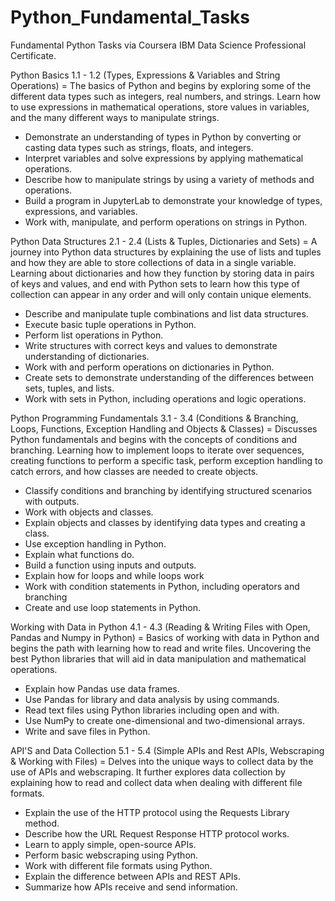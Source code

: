 # Python_Fundamental_Tasks
Fundamental Python Tasks via Coursera IBM Data Science Professional Certificate.

Python Basics 1.1 - 1.2 (Types, Expressions & Variables and String Operations) = The basics of Python and begins by exploring some of the different data types such as integers, real numbers, and strings. Learn how to use expressions in mathematical operations, store values in variables, and the many different ways to manipulate strings. 
- Demonstrate an understanding of types in Python by converting or casting data types such as strings, floats, and integers.
- Interpret variables and solve expressions by applying mathematical operations.
- Describe how to manipulate strings by using a variety of methods and operations.
- Build a program in JupyterLab to demonstrate your knowledge of types, expressions, and variables.
- Work with, manipulate, and perform operations on strings in Python.

Python Data Structures 2.1 - 2.4 (Lists & Tuples, Dictionaries and Sets) = A journey into Python data structures by explaining the use of lists and tuples and how they are able to store collections of data in a single variable. Learning about dictionaries and how they function by storing data in pairs of keys and values, and end with Python sets to learn how this type of collection can appear in any order and will only contain unique elements.
- Describe and manipulate tuple combinations and list data structures.
- Execute basic tuple operations in Python.
- Perform list operations in Python.
- Write structures with correct keys and values to demonstrate understanding of dictionaries.
- Work with and perform operations on dictionaries in Python.
- Create sets to demonstrate understanding of the differences between sets, tuples, and lists.
- Work with sets in Python, including operations and logic operations.

Python Programming Fundamentals 3.1 - 3.4 (Conditions & Branching, Loops, Functions, Exception Handling and Objects & Classes) = Discusses Python fundamentals and begins with the concepts of conditions and branching. Learning how to implement loops to iterate over sequences, creating functions to perform a specific task, perform exception handling to catch errors, and how classes are needed to create objects.
- Classify conditions and branching by identifying structured scenarios with outputs.
- Work with objects and classes.
- Explain objects and classes by identifying data types and creating a class.
- Use exception handling in Python.
- Explain what functions do.
- Build a function using inputs and outputs.
- Explain how for loops and while loops work
- Work with condition statements in Python, including operators and branching
- Create and use loop statements in Python.

Working with Data in Python 4.1 - 4.3 (Reading & Writing Files with Open, Pandas and Numpy in Python) = Basics of working with data in Python and begins the path with learning how to read and write files. Uncovering the best Python libraries that will aid in data manipulation and mathematical operations.
- Explain how Pandas use data frames.
- Use Pandas for library and data analysis by using commands.
- Read text files using Python libraries including open and with.
- Use NumPy to create one-dimensional and two-dimensional arrays.
- Write and save files in Python.

API'S and Data Collection 5.1 - 5.4 (Simple APIs and Rest APIs, Webscraping & Working with Files) = Delves into the unique ways to collect data by the use of APIs and webscraping. It further explores data collection by explaining how to read and collect data when dealing with different file formats.
- Explain the use of the HTTP protocol using the Requests Library method.
- Describe how the URL Request Response HTTP protocol works.
- Learn to apply simple, open-source APIs.
- Perform basic webscraping using Python.
- Work with different file formats using Python.
- Explain the difference between APIs and REST APIs.
- Summarize how APIs receive and send information.
